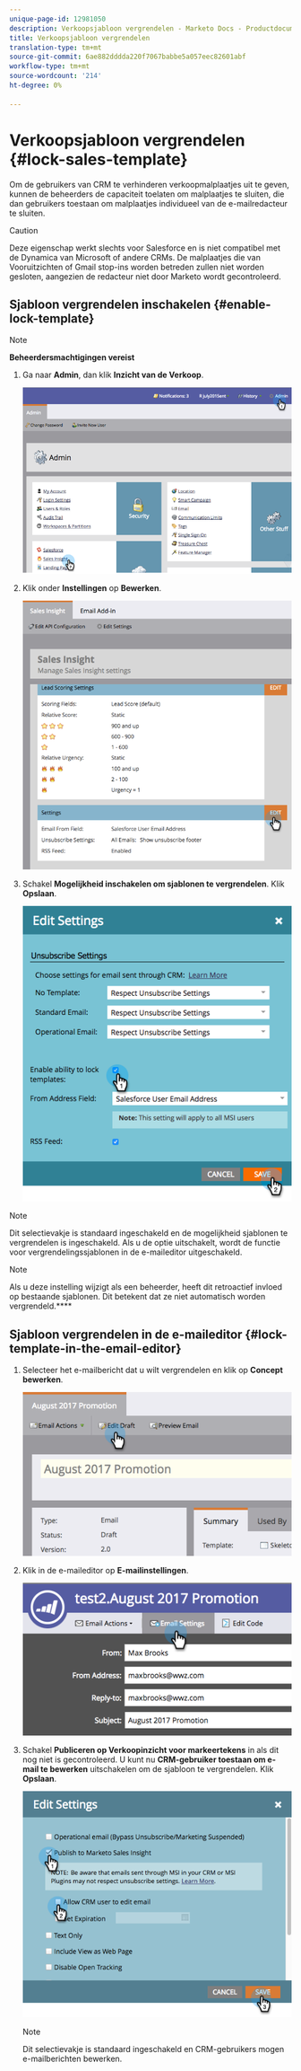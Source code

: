 ```yaml
---
unique-page-id: 12981050
description: Verkoopsjabloon vergrendelen - Marketo Docs - Productdocumentatie
title: Verkoopsjabloon vergrendelen
translation-type: tm+mt
source-git-commit: 6ae882dddda220f7067babbe5a057eec82601abf
workflow-type: tm+mt
source-wordcount: '214'
ht-degree: 0%

---
```



# Verkoopsjabloon vergrendelen {#lock-sales-template}

Om de gebruikers van CRM te verhinderen verkoopmalplaatjes uit te geven, kunnen de beheerders de capaciteit toelaten om malplaatjes te sluiten, die dan gebruikers toestaan om malplaatjes individueel van de e-mailredacteur te sluiten.

>[!CAUTION]
>
>Deze eigenschap werkt slechts voor Salesforce en is niet compatibel met de Dynamica van Microsoft of andere CRMs. De malplaatjes die van Vooruitzichten of Gmail stop-ins worden betreden zullen niet worden gesloten, aangezien de redacteur niet door Marketo wordt gecontroleerd.

## Sjabloon vergrendelen inschakelen {#enable-lock-template}

>[!NOTE]
>
>**Beheerdersmachtigingen vereist**

1. Ga naar **Admin**, dan klik **Inzicht van de Verkoop**.

   ![](assets/1.png)

1. Klik onder **Instellingen** op **Bewerken**.

   ![](assets/2.png)

1. Schakel **Mogelijkheid inschakelen om sjablonen te vergrendelen**. Klik **Opslaan**.

   ![](assets/image2017-10-9-8-3a19-3a45.png)

>[!NOTE]
>
>Dit selectievakje is standaard ingeschakeld en de mogelijkheid sjablonen te vergrendelen is ingeschakeld. Als u de optie uitschakelt, wordt de functie voor vergrendelingssjablonen in de e-maileditor uitgeschakeld.

>[!NOTE]
>
>Als u deze instelling wijzigt als een beheerder, heeft dit retroactief invloed op bestaande sjablonen. Dit betekent dat ze niet automatisch worden vergrendeld.****

## Sjabloon vergrendelen in de e-maileditor {#lock-template-in-the-email-editor}

1. Selecteer het e-mailbericht dat u wilt vergrendelen en klik op **Concept bewerken**.

   ![](assets/5.png)

1. Klik in de e-maileditor op **E-mailinstellingen**.

   ![](assets/6.png)

1. Schakel **Publiceren op Verkoopinzicht voor markeertekens** in als dit nog niet is gecontroleerd. U kunt nu **CRM-gebruiker toestaan om e-mail te bewerken** uitschakelen om de sjabloon te vergrendelen. Klik **Opslaan**.

   ![](assets/7.png)

   >[!NOTE]
   >
   >Dit selectievakje is standaard ingeschakeld en CRM-gebruikers mogen e-mailberichten bewerken.
